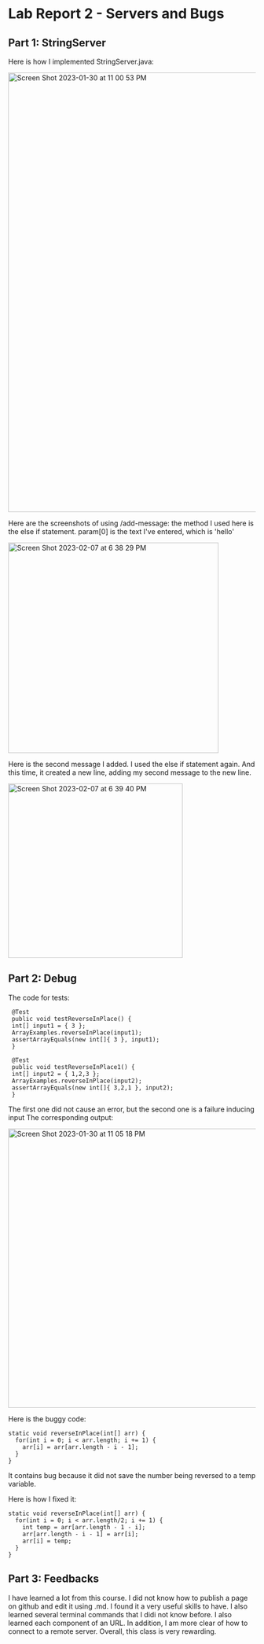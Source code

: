 Lab Report 2 - Servers and Bugs
=========

Part 1: StringServer
---------
Here is how I implemented StringServer.java:

<img width="894" alt="Screen Shot 2023-01-30 at 11 00 53 PM" src="https://user-images.githubusercontent.com/97763875/215689381-5dbadb29-d66b-453e-b964-e75e8e41433c.png">

Here are the screenshots of using /add-message:
the method I used here is the else if statement. param[0] is the text I've entered, which is 'hello'

<img width="428" alt="Screen Shot 2023-02-07 at 6 38 29 PM" src="https://user-images.githubusercontent.com/97763875/217414642-5d5b47bf-e155-46d1-8971-3a3c1afc9021.png">

Here is the second message I added. I used the else if statement again. And this time, it created a new line, adding my second message to the new line. 

<img width="355" alt="Screen Shot 2023-02-07 at 6 39 40 PM" src="https://user-images.githubusercontent.com/97763875/217414803-31185e50-00f5-48a8-83d9-598427149a2d.png">


Part 2: Debug
---------
The code for tests:


     @Test 
     public void testReverseInPlace() {
     int[] input1 = { 3 };
     ArrayExamples.reverseInPlace(input1);
     assertArrayEquals(new int[]{ 3 }, input1);
     }
     
     @Test 
     public void testReverseInPlace1() {
     int[] input2 = { 1,2,3 };
     ArrayExamples.reverseInPlace(input2);
     assertArrayEquals(new int[]{ 3,2,1 }, input2);
     }


The first one did not cause an error, but the second one is a failure inducing input
The corresponding output:

<img width="568" alt="Screen Shot 2023-01-30 at 11 05 18 PM" src="https://user-images.githubusercontent.com/97763875/215690075-d1b278a8-0907-4ff2-83b5-f8607e741e7f.png">

Here is the buggy code:

    static void reverseInPlace(int[] arr) {
      for(int i = 0; i < arr.length; i += 1) {
        arr[i] = arr[arr.length - i - 1];
      }
    }
  
It contains bug because it did not save the number being reversed to a temp variable.

Here is how I fixed it:

    static void reverseInPlace(int[] arr) {
      for(int i = 0; i < arr.length/2; i += 1) {
        int temp = arr[arr.length - 1 - i];
        arr[arr.length - i - 1] = arr[i];
        arr[i] = temp;
      }
    }
    

Part 3: Feedbacks
---------
I have learned a lot from this course. I did not know how to publish a page on github and edit it using .md. I found it a very useful skills to have. I also learned several terminal commands that I didi not know before. I also learned each component of an URL. In addition, I am more clear of how to connect to a remote server. Overall, this class is very rewarding.  
